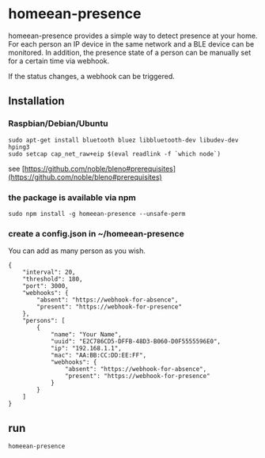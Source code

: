# homeean-presence

homeean-presence provides a simple way to detect presence at your home. For each person an IP device in the same network and a BLE device can be monitored. In addition, the presence state of a person can be manually set for a certain time via webhook.

If the status changes, a webhook can be triggered.

## Installation

### Raspbian/Debian/Ubuntu

```
sudo apt-get install bluetooth bluez libbluetooth-dev libudev-dev hping3
sudo setcap cap_net_raw+eip $(eval readlink -f `which node`)
```
see [https://github.com/noble/bleno#prerequisites](https://github.com/noble/bleno#prerequisites)

### the package is available via npm
```
sudo npm install -g homeean-presence --unsafe-perm
```

### create a config.json in ~/homeean-presence
You can add as many person as you wish.
```
{
    "interval": 20,
    "threshold": 180,
    "port": 3000,
    "webhooks": {
        "absent": "https://webhook-for-absence",
        "present": "https://webhook-for-presence"
    },
    "persons": [
        {
            "name": "Your Name",
            "uuid": "E2C786CD5-DFFB-48D3-B060-D0F5555596E0",
            "ip": "192.168.1.1",
            "mac": "AA:BB:CC:DD:EE:FF",
	        "webhooks": {
	            "absent": "https://webhook-for-absence",
	            "present": "https://webhook-for-presence"
            }
        }
    ]
}

```

## run
```
homeean-presence
```
